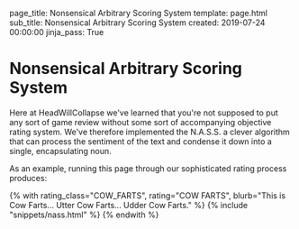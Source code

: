 page_title: Nonsensical Arbitrary Scoring System 
template: page.html
sub_title: Nonsensical Arbitrary Scoring System 
created: 2019-07-24 00:00:00
jinja_pass: True

# Nonsensical Arbitrary Scoring System 

Here at HeadWillCollapse we've learned that you're not supposed to put any sort of game review
without some sort of accompanying objective rating system. We've therefore implemented the 
N.A.S.S. a clever algorithm that can process the sentiment of the text and condense it down into
a single, encapsulating noun.

As an example, running this page through our sophisticated rating process produces: 

{% with rating_class="COW_FARTS", rating="COW FARTS", 
    blurb="This is Cow Farts... Utter Cow Farts... Udder Cow Farts." %}
    {% include "snippets/nass.html" %}
{% endwith %}

